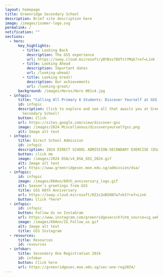 ```yaml
---
layout: homepage
title: Greenridge Secondary School
description: Brief site description here
image: /images/isomer-logo.svg
permalink: /
notification: ""
sections:
  - hero:
      key_highlights:
        - title: Looking Back
          description: The GSS experience
          url: https://sway.cloud.microsoft/yBYBvs78UTstYMqk?ref=Link
        - title: Looking Ahead
          description: Important dates
          url: /looking-ahead/
        - title: Looking Great!
          description: Our achievements
          url: /looking-great/
      background: /images/Heros/Hero 001v4.jpg
  - infopic:
      title: "Calling All Primary 6 Students: Discover Yourself at GSS!"
      id: infopic
      description: Click to explore and see all that awaits you at Greenridge
        Secondary School!
      button: Click
      url: https://sites.google.com/view/discover-gss
      image: /images/2024 Miscellanous/discoveryourselfgss.png
      alt: Image alt text
  - infopic:
      title: Direct School Admission
      id: infopic
      description: 2024 DIRECT SCHOOL ADMISSION-SECONDARY EXERCISE (DSA-SEC)
      button: click me
      image: /images/2024 DSA/v4_DSA_GSS_2024.gif
      alt: Image alt text
      url: https://www.greenridgesec.moe.edu.sg/admission/dsa/
  - infopic:
      id: infopic
      image: /images/60Ann/60th_anniversary_logo.gif
      alt: Season's greetings from GSS
      title: GSS 60th Anniversary
      url: https://sway.cloud.microsoft/HZ1s3oB56N7w7vk3?ref=Link
      button: Click *here*
  - infopic:
      id: infopic
      button: Follow Us on InstaGram
      url: https://www.instagram.com/greenridgesecsch?utm_source=ig_web_button_share_sheet&igsh=ZDNlZDc0MzIxNw==
      image: /images/60Ann/IG_Follow_us.gif
      alt: Image alt text
      title: GSS Instagram
  - resources:
      title: Resources
      id: resources
  - infobar:
      title: Secondary One Registration 2024
      id: infobar
      button: Click here
      url: https://greenridgesec.moe.edu.sg/sec-one-reg2024/
---
```

